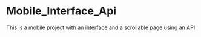 # Mobile_Interface_Api
This is a mobile project with an interface and a scrollable page using an API

